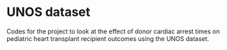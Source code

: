# UNOS dataset

Codes for the project to look at the effect of donor cardiac arrest times on pediatric heart transplant recipient outcomes using the UNOS dataset.
